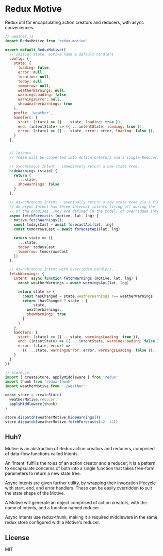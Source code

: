 # Redux Motive

Redux util for encapsulating action creators and reducers, with async conveniences.

```js
// weather.js
import ReduxMotive from 'redux-motive'

export default ReduxMotive({
  // Initial state, motive name & default handlers
  config: {
    state: {
      loading: false,
      error: null,
      location: null,
      today: null,
      tomorrow: null,
      weatherWarnings: null,
      warningsLoading: false,
      warningsError: null,
      showWeatherWarnings: true
    },
    prefix: 'weather',
    handlers: {
      start: (state) => ({ ...state, loading: true }),
      end: (intentState) => ({ ...intentState, loading: true }),
      error: (state) => ({ ...state, error: error, loading: false }),
    }
  },


  // Intents
  // These will be converted into Action Creators and a single Reducer.

  // Synchronous Intent - immediately return a new state tree.
  hideWarnings (state) {
    return {
      ...state,
      showWarnings: false
    }
  },

  // Asynchronous Intent - eventually return a new state tree via a final thunk.
  // An async Intent has three internal intents firing off during the lifecycle
  // of the promises. They are defined in the model, or overridden intent.
  async fetchForecasts (motive, lat, lng) {
    motive.fetchWarnings();
    const todaysCast = await forecastApi(lat, lng)
    const tomorrowsCast = await forecastApi(lat, lng)

    return state => ({
      ...state,
      today: todaysCast,
      tomorrow: tomorrowsCast
    })
  },

  // Asynchronous Intent with overridden handlers.
  fetchWarnings: {
    intent: async function fetchWarnings (motive, lat, lng) {
      const weatherWarnings = await warningsApi(lat, lng)

      return state => {
        const hasChanged = state.weatherWarnings !== weatherWarnings
        return !hasChanged ? state : {
          ...state,
          weatherWarnings,
          showWarnings: true
        }
      }
    },
    handlers: {
      start: (state) => ({ ...state, warningsLoading: true }),
      end: (intentState) => ({ ...intentState, warningsLoading: false }),
      error: (state, error) =>
        ({ ...state, warningsError: error, warningsLoading: false }),
    }
  }
})

// store.js
import { createStore, applyMiddleware } from 'redux'
import thunk from 'redux-thunk'
import weatherMotive from './weather'

const store = createStore(
  weatherMotive.reducer,
  applyMiddleware(thunk)
)

store.dispatch(weatherMotive.hideWarnings())
store.dispatch(weatherMotive.fetchForecasts(42, 42))
```

## Huh?

Motive is an abstraction of Redux action creators and reducers, comprised of
data-flow functions called Intents.

An 'Intent' fulfills the roles of an action creator and a reducer; it is
a pattern to encapsulate concerns of both into a single function that
takes free-form parameters to return a new state tree.

Async intents are given further utility, by wrapping their invocation
lifecycle with start, end, and error handlers. These can be easily overridden
to suit the state shape of the Motive.

A Motive will generate an object comprised of action creators, with the name
of intents, and a function named reducer.

Async Intents use redux-thunk, making it a required middleware in the same
redux store configured with a Motive's reducer.

## License

MIT
